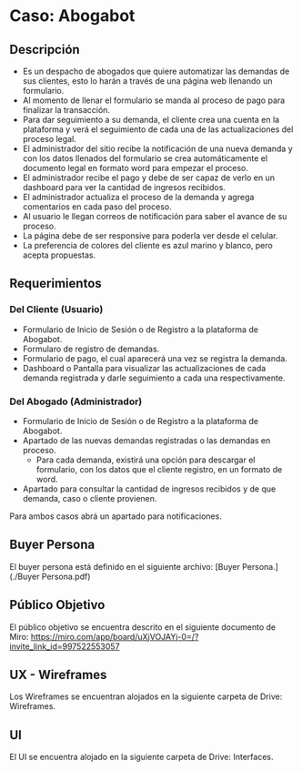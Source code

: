 # Caso: Abogabot

## Descripción

* Es un despacho de abogados que quiere automatizar las demandas de sus clientes, esto lo harán a través de una página web llenando un formulario.
* Al momento de llenar el formulario se manda al proceso de pago para finalizar la transacción.
* Para dar seguimiento a su demanda, el cliente crea una cuenta en la plataforma y verá el seguimiento de cada una de las actualizaciones del proceso legal.
* El administrador del sitio recibe la notificación de una nueva demanda y con los datos llenados del formulario se crea automáticamente el documento legal en formato word para empezar el proceso.
* El administrador recibe el pago y debe de ser capaz de verlo en un dashboard para ver la cantidad de ingresos recibidos.
* El administrador actualiza el proceso de la demanda y agrega comentarios en cada paso del proceso.
* Al usuario le llegan correos de notificación para saber el avance de su proceso.
* La página debe de ser responsive para poderla ver desde el celular.
* La preferencia de colores del cliente es azul marino y blanco, pero acepta propuestas.

## Requerimientos

### Del Cliente (Usuario)

* Formulario de Inicio de Sesión o de Registro a la plataforma de Abogabot.
* Formularo de registro de demandas.
* Formulario de pago, el cual aparecerá una vez se registra la demanda.
* Dashboard o Pantalla para visualizar las actualizaciones de cada demanda registrada y darle seguimiento a cada una respectivamente.

### Del Abogado (Administrador)

* Formulario de Inicio de Sesión o de Registro a la plataforma de Abogabot.
* Apartado de las nuevas demandas registradas o las demandas en proceso.
  * Para cada demanda, existirá una opción para descargar el formulario, con los datos que el cliente registro, en un formato de word.
* Apartado para consultar la cantidad de ingresos recibidos y de que demanda, caso o cliente provienen.

Para ambos casos abrá un apartado para notificaciones.

## Buyer Persona

El buyer persona está definido en el siguiente archivo: [Buyer Persona.](./Buyer Persona.pdf)

## Público Objetivo

El público objetivo se encuentra descrito en el siguiente documento de Miro: https://miro.com/app/board/uXjVOJAYj-0=/?invite_link_id=997522553057

## UX - Wireframes

Los Wireframes se encuentran alojados en la siguiente carpeta de Drive: Wireframes.

## UI

El UI se encuentra alojado en la siguiente carpeta de Drive: Interfaces.
